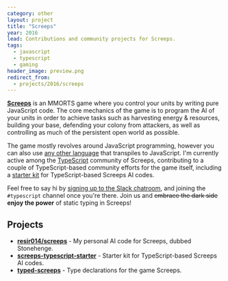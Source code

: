 ```yaml
---
category: other
layout: project
title: "Screeps"
year: 2016
lead: Contributions and community projects for Screeps.
tags:
  - javascript
  - typescript
  - gaming
header_image: preview.png
redirect_from:
  - projects/2016/screeps
---
```


**[Screeps](https://screeps.com/)** is an MMORTS game where you control your units by writing pure JavaScript code. The core mechanics of the game is to program the AI of your units in order to achieve tasks such as harvesting energy &amp; resources, building your base, defending your colony from attackers, as well as controlling as much of the persistent open world as possible.

The game mostly revolves around JavaScript programming, however you can also use [any other language](st-of-languages-that-compile-to-js) that transpiles to JavaScript. I'm currently active among the [TypeScript](http://www.typescriptlang.org) community of Screeps, contributing to a couple of TypeScript-based community efforts for the game itself, including a [starter kit](https://github.com/screepers/screeps-typescript-starter) for TypeScript-based Screeps AI codes.

Feel free to say hi by [signing up to the Slack chatroom](http://chat.screeps.com/), and joining the `#typescript` channel once you're there. Join us and ~~embrace the dark side~~ __enjoy the power__ of static typing in Screeps!

## Projects

* **[resir014/screeps](https://github.com/resir014/screeps)** - My personal AI code for Screeps, dubbed Stonehenge.
* **[screeps-typescript-starter](https://github.com/screepers/screeps-typescript-starter)** - Starter kit for TypeScript-based Screeps AI codes.
* **[typed-screeps](https://github.com/screepers/typed-screeps)** - Type declarations for the game Screeps.
